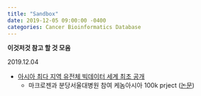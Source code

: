```yaml
---
title: "Sandbox"
date: 2019-12-05 09:00:00 -0400
categories: Cancer Bioinformatics Database
---
```


**이것저것 참고 할 것 모음**  

2019.12.04
- [아시아 최다 지역 유전체 빅데이터 세계 최초 공개](http://www.aitimes.kr/news/articleView.html?idxno=14838)
    - 마크로젠과 분당서울대병원 참여 케놈아시아 100k prject ([논문](https://www.nature.com/articles/s41586-019-1793-z.pdf))
